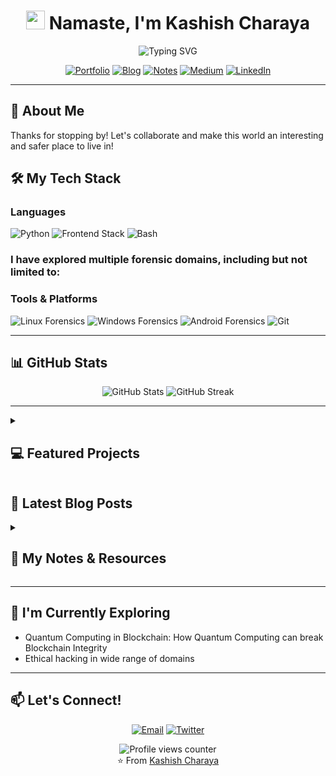 <h1 align="center">
  <img src="https://media.giphy.com/media/hvRJCLFzcasrR4ia7z/giphy.gif" width="30px"/>
  Namaste, I'm Kashish Charaya
</h1>

<div align="center">
  <img src="https://readme-typing-svg.herokuapp.com?font=Fira+Code&pause=200&color=F75C7E&center=true&vCenter=true&width=435&lines=Security+Researcher;Blockchain;Realistic+Imaginator;Quantum+Computing" alt="Typing SVG" />

</div>

<p align="center">
  <a href="https://learnsec101.com"><img src="https://img.shields.io/badge/Portfolio-FF5722?style=for-the-badge&logo=todoist&logoColor=white" alt="Portfolio"/></a>
  <a href="https://blog.learnsec101.com"><img src="https://img.shields.io/badge/Blog-FFA500?style=for-the-badge&logo=rss&logoColor=white" alt="Blog"/></a>
  <a href="https://notes.learnsec101.com/"><img src="https://img.shields.io/badge/Notes-4285F4?style=for-the-badge&logo=evernote&logoColor=white" alt="Notes"/></a>
  <a href="https://medium.com/@kashi.sh"><img src="https://img.shields.io/badge/Medium-12100E?style=for-the-badge&logo=medium&logoColor=white" alt="Medium"/></a>
  <a href="https://www.linkedin.com/in/kashish-charaya-/"><img src="https://img.shields.io/badge/LinkedIn-0077B5?style=for-the-badge&logo=linkedin&logoColor=white" alt="LinkedIn"/></a>
</p>

---

<h2>🚀 About Me</h2>
<p>Thanks for stopping by! Let's collaborate and make this world an interesting and safer place to live in!</p>

<h2>🛠️ My Tech Stack</h2>

<h3>Languages</h3>
<p>
  <img src="https://img.shields.io/badge/Python-3776AB?style=for-the-badge&logo=python&logoColor=white" alt="Python"/>
  <img src="https://img.shields.io/badge/-Frontend_Stack-F16529?style=for-the-badge&logo=html5&logoColor=white" alt="Frontend Stack"/>
  <img src="https://img.shields.io/badge/Bash-4EAA25?style=for-the-badge&logo=gnu-bash&logoColor=white" alt="Bash"/>
</p>

<h3>I have explored multiple forensic domains, including but not limited to:</h3>

<h3>Tools & Platforms</h3>
<p>
  <img src="https://img.shields.io/badge/Linux-FCC624?style=for-the-badge&logo=linux&logoColor=black" alt="Linux Forensics"/>
  <img src="https://img.shields.io/badge/Windows-0078D6?style=for-the-badge&logo=windows&logoColor=white" alt="Windows Forensics"/>
  <img src="https://img.shields.io/badge/Android-3DDC84?style=for-the-badge&logo=android&logoColor=white" alt="Android Forensics"/>
  <img src="https://img.shields.io/badge/Git-F05032?style=for-the-badge&logo=git&logoColor=white" alt="Git"/>
</p>

---

<h2>📊 GitHub Stats</h2>

<div align="center">
  <img src="https://github-readme-stats.vercel.app/api?username=KashishOO7&show_icons=true&theme=radical" alt="GitHub Stats" />
  <img src="https://github-readme-streak-stats.herokuapp.com/?user=KashishOO7&theme=radical" alt="GitHub Streak" />
</div>

---

<details>
  <summary><h2>💻 Featured Projects</h2></summary>
  <ul>
    <li><a href="https://github.com/KashishOO7/CLI-Password-Manager">assword Manager</a> - An advanced CLI based Password Manager</li>
  </ul>
</details>

## 📝 Latest Blog Posts
<!-- BLOG-POST-LIST:START -->
<!-- BLOG-POST-LIST:END -->


<details>
  <summary><h2>📘 My Notes & Resources</h2></summary>
  <ul>
    <li><a href="https://notes.learnsec101.com/">GitBook Notes</a> - Explore my detailed research, study notes, curated resources</li>
  </ul>
</details>


---

<h2>🌱 I'm Currently Exploring</h2>

- Quantum Computing in Blockchain: How Quantum Computing can break Blockchain Integrity
- Ethical hacking in wide range of domains

---

<h2>📫 Let's Connect!</h2>

<p align="center">
  <a href="mailto:hello@learnsec101.com"><img src="https://img.shields.io/badge/Email-D14836?style=for-the-badge&logo=gmail&logoColor=white" alt="Email"/></a>
  <a href="#"><img src="https://img.shields.io/badge/Twitter-1DA1F2?style=for-the-badge&logo=twitter&logoColor=white" alt="Twitter"/></a>
</p>

<div align="center">
  <img src="https://komarev.com/ghpvc/?username=KashishOO7&style=flat-square&color=blue" alt="Profile views counter"/>
</div>

<div align="center">
  ⭐️ From <a href="https://github.com/KashishOO7">Kashish Charaya</a>
</div>
